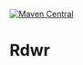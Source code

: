 [![Maven Central](https://img.shields.io/maven-central/v/io.github.ozzyozbourne/rdwr.svg?label=Maven%20Central)](https://search.maven.org/search?q=g:%22io.github.ozzyozbourne%22%20AND%20a:%22rdwr%22)

# Rdwr

 
